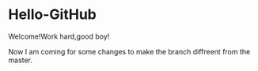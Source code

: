 # Hello-GitHub
Welcome!Work hard,good boy!

Now I am coming for some changes to make the branch diffreent from the master.
